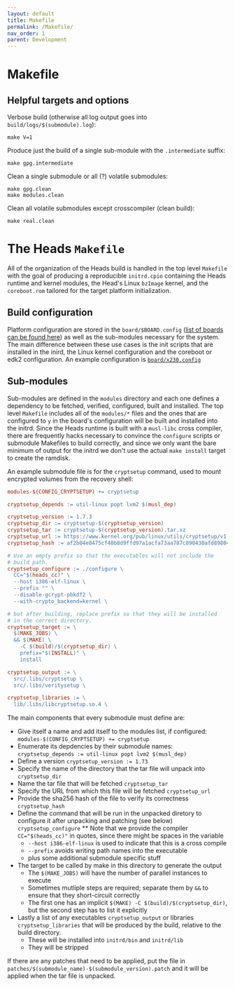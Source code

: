 ```yaml
---
layout: default
title: Makefile
permalink: /Makefile/
nav_order: 1
parent: Development
---
```


Makefile
===

Helpful targets and options
---

Verbose build (otherwise all log output goes into `build/logs/$(submodule).log`):

```shell
make V=1
```

Produce just the build of a single sub-module with the `.intermediate` suffix:

```shell
make gpg.intermediate
```

Clean a single submodule or all (?) volatile submodules:

```shell
make gpg.clean
make modules.clean
```

Clean all volatile submodules except crosscompiler (clean build):

```shell
make real.clean
```

The Heads `Makefile`
===

All of the organization of the Heads build is handled in the top level
 `Makefile` with the goal of producing a reproducible `initrd.cpio` containing
 the Heads runtime and kernel modules, the Head's Linux `bzImage` kernel, and
 the `coreboot.rom` tailored for the target platform initialization.

Build configuration
---

Platform configuration are stored in the `board/$BOARD.config`
 ([list of boards can be found here](/Install-and-Configure#supported-devices))
as well as the sub-modules necessary for the system.
The main difference between these use cases is the init scripts that
are installed in the inird, the Linux kernel configuration and the
coreboot or edk2 configuration.
An example configuration is [`board/x230.config`](https://github.com/osresearch/heads/blob/master/boards/x230/x230.config)

Sub-modules
---

Sub-modules are defined in the `modules` directory and each one defines a
 dependency to be fetched, verified, configured, built and installed.  The top
 level `Makefile` includes all of the `modules/*` files and the ones that are
 configured to `y` in the board's configuration will be built and installed into
 the initrd.  Since the Heads runtime is built with a `musl-libc` cross
 compiler, there are frequently hacks necessary to convince the `configure`
 scripts or submodule Makefiles to build correctly, and since we only want the
 bare minimum of output for the initrd we don't use the actual `make install`
 target to create the ramdisk.

An example submodule file is for the `cryptsetup` command, used to mount
 encrypted volumes from the recovery shell:

```Makefile
modules-$(CONFIG_CRYPTSETUP) += cryptsetup

cryptsetup_depends := util-linux popt lvm2 $(musl_dep)

cryptsetup_version := 1.7.3
cryptsetup_dir := cryptsetup-$(cryptsetup_version)
cryptsetup_tar := cryptsetup-$(cryptsetup_version).tar.xz
cryptsetup_url := https://www.kernel.org/pub/linux/utils/cryptsetup/v1.7/cryptsetup-$(cryptsetup_version).tar.xz
cryptsetup_hash := af2b04e8475cf40b8d9ffd97a1acfa73aa787c890430afd89804fb544d6adc02

# Use an empty prefix so that the executables will not include the
# build path.
cryptsetup_configure := ./configure \
  CC="$(heads_cc)" \
  --host i386-elf-linux \
  --prefix "" \
  --disable-gcrypt-pbkdf2 \
  --with-crypto_backend=kernel \

# but after building, replace prefix so that they will be installed
# in the correct directory.
cryptsetup_target := \
  $(MAKE_JOBS) \
  && $(MAKE) \
    -C $(build)/$(cryptsetup_dir) \
    prefix="$(INSTALL)" \
    install

cryptsetup_output := \
  src/.libs/cryptsetup \
  src/.libs/veritysetup \

cryptsetup_libraries := \
  lib/.libs/libcryptsetup.so.4 \
```

The main components that every submodule must define are:

* Give itself a name and add itself to the modules list, if configured:
 `modules-$(CONFIG_CRYPTSETUP) += cryptsetup`
* Enumerate its depdencies by their submodule names:
 `cryptsetup_depends := util-linux popt lvm2 $(musl_dep)`
* Define a version `cryptsetup_version := 1.73`
* Specify the name of the directory that the tar file will unpack into `cryptsetup_dir`
* Name the tar file that will be fetched `cryptsetup_tar`
* Specify the URL from which this file will be fetched `cryptsetup_url`
* Provide the sha256 hash of the file to verify its correctness `cryptsetup_hash`
* Define the command that will be run in the unpacked diretory to configure it
 after unpacking and patching (see below) `cryptsetup_configure`
** Note that we provide the compiler `CC="$(heads_cc)"` in quotes, since there
 might be spaces in the variable
  * `--host i386-elf-linux` is used to indicate that this is a cross compile
  * `--prefix` avoids writing path names into the executable
  * plus some additional submodule specific stuff
* The target to be called by make in this directory to generate the output
  * The `$(MAKE_JOBS)` will have the number of parallel instances to execute
  * Sometimes mutliple steps are required; separate them by `&&` to ensure that
 they short-circuit correctly
  * The first one has an implicit `$(MAKE) -C $(build)/$(cryptsetup_dir)`, but
 the second step has to list it explicitly
* Lastly a list of any executables `cryptsetup_output` or libraries
 `cryptsetup_libraries` that will be produced by the build, relative to the
 build directory.
  * These will be installed into `initrd/bin` and `initrd/lib`
  * They will be stripped

If there are any patches that need to be applied, put the file in
 `patches/$(submodule_name)-$(submodule_version).patch` and it will be applied
 when the tar file is unpacked.
